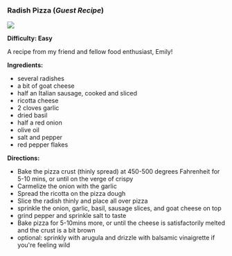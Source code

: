 ### Radish Pizza (_Guest Recipe_)

<img src="/images/cooking/radish-pizza.jpeg" />

**Difficulty: Easy**

A recipe from my friend and fellow food enthusiast, Emily! 

**Ingredients:**

- several radishes
- a bit of goat cheese
- half an Italian sausage, cooked and sliced
- ricotta cheese
- 2 cloves garlic
- dried basil
- half a red onion
- olive oil
- salt and pepper
- red pepper flakes

**Directions:**

- Bake the pizza crust (thinly spread) at 450-500 degrees Fahrenheit for 5-10 mins, or until on the verge of crispy
- Carmelize the onion with the garlic
- Spread the ricotta on the pizza dough
- Slice the radish thinly and place all over pizza
- sprinkle the onion, garlic, basil, sausage slices, and goat cheese on top
- grind pepper and sprinkle salt to taste
- Bake pizza for 5-10mins more, or until the cheese is satisfactorily melted and the crust is a bit brown
- optional: sprinkly with arugula and drizzle with balsamic vinaigrette if you're feeling wild		
